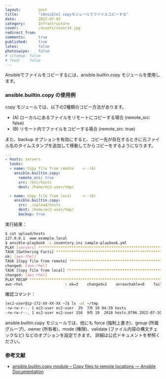 ```yaml
---
layout:        post
title:         "[Ansible] copyモジュールでファイルコピーする"
date:          2022-07-03
category:      Infrastructure
cover:         /assets/cover14.jpg
redirect_from:
comments:      true
published:     true
latex:         false
photoswipe:    false
# sitemap: false
# feed:    false
---
```


Ansibleでファイルをコピーするには、ansible.builtin.copy モジュールを使用します。

### ansible.builtin.copy の使用例

copy モジュールでは、以下の2種類のコピー方法があります。

- (A) ローカルにあるファイルをリモートにコピーする場合 (remote_src: false)
- (B) リモート内でファイルをコピーする場合 (remote_src: true)

また、backup オプションを有効にすると、コピー先が存在するときに元ファイル名のタイムスタンプを追加して移動してからコピーをするようになります。

```yml
---
- hosts: servers
  tasks:
  - name: Copy file from remote    <--(A)
    ansible.builtin.copy:
      remote_src: true
      src: /etc/hosts
      dest: /home/ec2-user/tmp/

  - name: Copy file from local     <--(B)
    ansible.builtin.copy:
      src: ./upload/hosts
      dest: /home/ec2-user/tmp/
      backup: true
```

実行結果：

```bash
$ cat upload/hosts
127.0.0.1  www.example.local
$ ansible-playbook -i inventory.ini sample-playbook.yml     
PLAY [servers] *****************************************************************
TASK [Gathering Facts] *********************************************************
ok: [aws-rhel]
TASK [Copy file from remote] ***************************************************
changed: [aws-rhel]
TASK [Copy file from local] ****************************************************
changed: [aws-rhel]
PLAY RECAP *********************************************************************
aws-rhel                   : ok=3    changed=2    unreachable=0    failed=0    skipped=0    rescued=0    ignored=0  
```

確認コマンド：

```bash
[ec2-user@ip-172-XX-XX-XX ~]$ ls -al ~/tmp
-rw-rw-r--. 1 ec2-user ec2-user  29  7月 10 04:39 hosts
-rw-rw-r--. 1 ec2-user ec2-user 158  9月 10  2018 hosts.8796.2022-07-10@04:39:46~
```

ansible.builtin.copy モジュールでは、他にも
force (強制上書き)、group (所属グループ)、owner (所有者)、mode (権限)、validate (ファイル内容の構文チェックなど)
などのオプションを設定できます。
詳細は公式ドキュメントを参照ください。

### 参考文献
- [ansible.builtin.copy module – Copy files to remote locations — Ansible Documentation](https://docs.ansible.com/ansible/latest/collections/ansible/builtin/copy_module.html)
